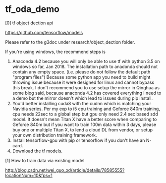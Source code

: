 # tf_oda_demo
[0] tf object dection api

https://github.com/tensorflow/models

Please refer to the g3doc under research/object_dection folder.

If you're using windows, the recommend steps is
1. Anaconda 4.2 because you will only be able to use tf with python 3.5 on windows so far, Jan 2018. The installation path to anadonda should not contain any empty space. (i.e. please do not follow the default path "program files") Because some python app you need to build might throwing issue because it were designed for linux and cannot bypass this break.
I don't recommend you to use setup the mirror in Qinghua as some blog said, because anaconda 4.2 has covered everything I need to a demo but the mirror doesn't which lead to issues during pip install.
2. You'd better installing cuda8 with the cudnn which is matching your Navidia series. Per my exp to i5 cpu training and Geforce 840m training, cpu needs 22sec to a global step but gpu only need 2.4 sec based sdd model. It doesn't mean Titan X have a better score when comparing to Geforce 840m but if you want to train 100m data within 3 days, please buy one or multiple Titan X, to lend a cloud DL from vendor, or setup your own distribution training framework.
3. Install tensorflow-gpu with pip or tensorflow if you don't have an N-card.
4. Download the tf models.

[1] How to train data via existing model

http://blog.csdn.net/wei_guo_xd/article/details/78585555?locationNum=10&fps=1

